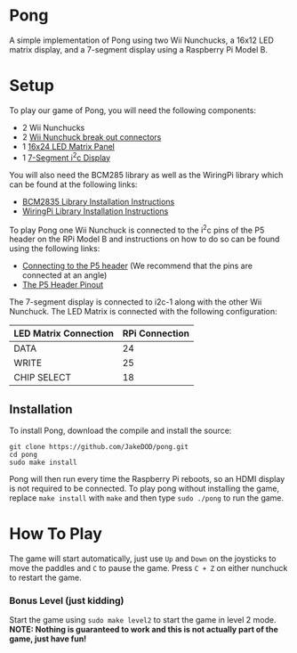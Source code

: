 # Pong

A simple implementation of Pong using two Wii Nunchucks, a 16x12 LED matrix display, and a 7-segment display using a Raspberry Pi Model B.

# Setup

To play our game of Pong, you will need the following components:
- 2 Wii Nunchucks
- 2 [Wii Nunchuck break out connectors](https://www.adafruit.com/products/345 "Nunchucky")
- 1 [16x24 LED Matrix Panel](https://www.adafruit.com/products/555 "Adafruit Website")
- 1 [7-Segment i<sup>2</sup>c Display](http://www.adafruit.com/products/880 "Adafruit Website")

You will also need the BCM285 library as well as the WiringPi library which can be found at the following links:
- [BCM2835 Library Installation Instructions](http://www.airspayce.com/mikem/bcm2835/)
- [WiringPi Library Installation Instructions](http://wiringpi.com/download-and-install/)

To play Pong one Wii Nunchuck is connected to the i<sup>2</sup>c pins of the P5 header on the RPi Model B and instructions on how to do so can be found using the following links:
- [Connecting to the P5 header](http://raspi.tv/2013/the-leaning-header-of-pi5a-how-best-to-solder-a-header-on-p5) (We recommend that the pins are connected at an angle)
- [The P5 Header Pinout](http://elinux.org/RPi_Low-level_peripherals#P5_header)

The 7-segment display is connected to i2c-1 along with the other Wii Nunchuck. The LED Matrix is connected with the following configuration:

LED Matrix Connection | RPi Connection
--------------------- | --------------
DATA                  | 24
WRITE                 | 25
CHIP SELECT           | 18

## Installation
To install Pong, download the compile and install the source:
```
git clone https://github.com/JakeDOD/pong.git
cd pong
sudo make install
```
Pong will then run every time the Raspberry Pi reboots, so an HDMI display is not required to be connected. To play pong without installing the game, replace ```make install``` with ```make``` and then type ```sudo ./pong``` to run the game.

# How To Play
The game will start automatically, just use ```Up``` and ```Down``` on the joysticks to move the paddles and ```C``` to pause the game. Press ```C + Z``` on either nunchuck to restart the game.

### Bonus Level (just kidding)
Start the game using ```sudo make level2``` to start the game in level 2 mode. **NOTE: Nothing is guaranteed to work and this is not actually part of the game, just have fun!**